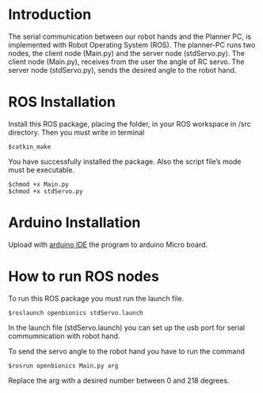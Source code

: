 # Introduction

The serial communication between our robot hands and the Planner PC, is implemented with Robot Operating System (ROS). 
The planner-PC runs two nodes, the client node (Main.py) and the server node (stdServo.py).
The client node (Main.py), receives from the user the angle of RC servo. 
The server node (stdServo.py), sends the desired angle to the robot hand. 

# ROS Installation

Install this ROS package, placing the folder, in your ROS workspace in /src directory. 
Then you must write in terminal 
	
	$catkin_make
	
You have successfully installed the package. Also the script file’s mode must be executable.

	$chmod +x Main.py
	$chmod +x stdServo.py

# Arduino Installation

Upload with [arduino IDE](http://arduino.cc/en/main/software) the program to arduino Micro board. 

# How to run ROS nodes

To run this ROS package you must run the launch file.

	$roslaunch openbionics stdServo.launch 

In the launch file (stdServo.launch) you can set up the usb port for serial commumnication with robot hand.	 
	
To send the servo angle to the robot hand you have to run the command

	$rosrun openbionics Main.py arg
	 
Replace the arg with a desired number between 0 and 218 degrees.
